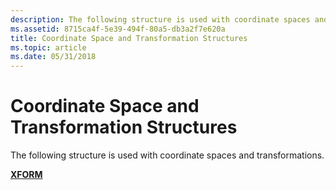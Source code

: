 ```yaml
---
description: The following structure is used with coordinate spaces and transformations.
ms.assetid: 8715ca4f-5e39-494f-80a5-db3a2f7e620a
title: Coordinate Space and Transformation Structures
ms.topic: article
ms.date: 05/31/2018
---
```


# Coordinate Space and Transformation Structures

The following structure is used with coordinate spaces and transformations.

[**XFORM**](/windows/win32/api/wingdi/ns-wingdi-xform)

 

 



